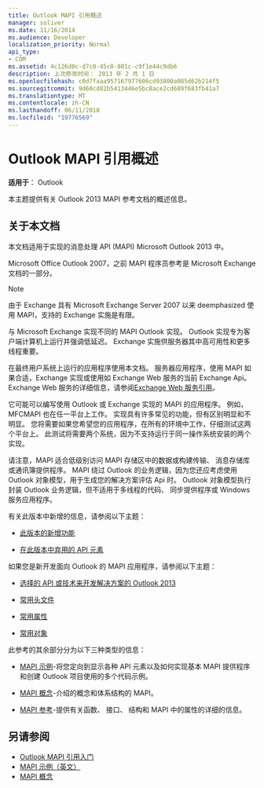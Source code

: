 ```yaml
---
title: Outlook MAPI 引用概述
manager: soliver
ms.date: 11/16/2014
ms.audience: Developer
localization_priority: Normal
api_type:
- COM
ms.assetid: 4c126d0c-d7c0-45c0-801c-c9f1e44c9db6
description: 上次修改时间： 2013 年 2 月 1 日
ms.openlocfilehash: c0d7faaa957167977606cd93800a085d62b214f5
ms.sourcegitcommit: 9d60cd82b5413446e5bc8ace2cd689f683fb41a7
ms.translationtype: MT
ms.contentlocale: zh-CN
ms.lasthandoff: 06/11/2018
ms.locfileid: "19776569"
---
```

# <a name="outlook-mapi-reference-overview"></a>Outlook MAPI 引用概述

**适用于**： Outlook 
  
本主题提供有关 Outlook 2013 MAPI 参考文档的概述信息。
  
## <a name="about-this-documentation"></a>关于本文档

本文档适用于实现的消息处理 API (MAPI) Microsoft Outlook 2013 中。 
  
Microsoft Office Outlook 2007，之前 MAPI 程序员参考是 Microsoft Exchange 文档的一部分。
  
> [!NOTE]
> 由于 Exchange 具有 Microsoft Exchange Server 2007 以来 deemphasized 使用 MAPI，支持的 Exchange 实施是有限。 
  
与 Microsoft Exchange 实现不同的 MAPI Outlook 实现。 Outlook 实现专为客户端计算机上运行并强调低延迟。 Exchange 实施供服务器其中高可用性和更多线程重要。
  
在最终用户系统上运行的应用程序使用本文档。 服务器应用程序，使用 MAPI 如果合适，Exchange 实现或使用如 Exchange Web 服务的当前 Exchange Api。 Exchange Web 服务的详细信息，请参阅[Exchange Web 服务引用](http://msdn.microsoft.com/en-us/library/bb204119.aspx)。
  
它可能可以编写使用 Outlook 或 Exchange 实现的 MAPI 的应用程序。 例如，MFCMAPI 也在任一平台上工作。 实现具有许多常见的功能，但有区别明显和不明显。 您将需要如果您希望您的应用程序，在所有的环境中工作，仔细测试这两个平台上。 此测试将需要两个系统，因为不支持运行于同一操作系统安装的两个实现。
  
请注意，MAPI 适合低级别访问 MAPI 存储区中的数据或构建传输、 消息存储库或通讯簿提供程序。 MAPI 绕过 Outlook 的业务逻辑，因为您还应考虑使用 Outlook 对象模型，用于生成您的解决方案评估 Api 时。 Outlook 对象模型执行封装 Outlook 业务逻辑，但不适用于多线程的代码、 同步提供程序或 Windows 服务应用程序。
  
有关此版本中新增的信息，请参阅以下主题：
  
- [此版本的新增功能](what-s-new-in-this-edition.md)
    
- [在此版本中弃用的 API 元素](api-elements-deprecated-in-this-edition.md)
    
如果您是新开发面向 Outlook 的 MAPI 应用程序，请参阅以下主题：
  
- [选择的 API 或技术来开发解决方案的 Outlook 2013](http://msdn.microsoft.com/en-us/library/jj900714.aspx)
    
- [常用头文件](commonly-used-header-files.md)
    
- [常用属性](commonly-used-properties.md)
    
- [常用对象](commonly-used-objects.md)
    
此参考的其余部分分为以下三种类型的信息：
  
- [MAPI 示例](mapi-samples.md)-将您定向到显示各种 API 元素以及如何实现基本 MAPI 提供程序和创建 Outlook 项目使用的多个代码示例。 
    
- [MAPI 概念](mapi-concepts.md)-介绍的概念和体系结构的 MAPI。 
    
- [MAPI 参考](mapi-reference.md)-提供有关函数、 接口、 结构和 MAPI 中的属性的详细的信息。 
    
## <a name="see-also"></a>另请参阅

- [Outlook MAPI 引用入门](getting-started-with-the-outlook-mapi-reference.md)
- [MAPI 示例（英文）](mapi-samples.md)
- [MAPI 概念](mapi-concepts.md)

